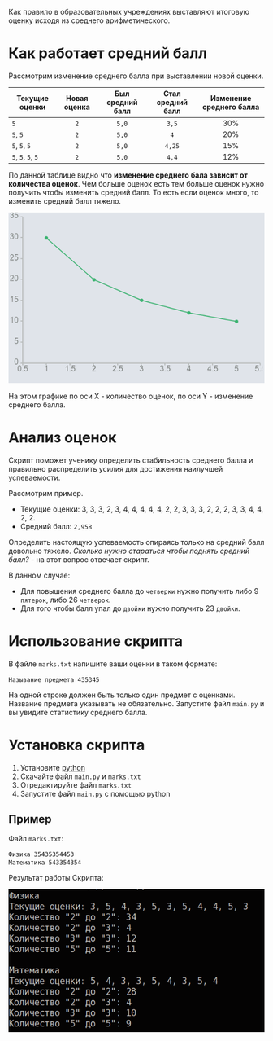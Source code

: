 Как правило в образовательных учреждениях выставляют итоговую оценку исходя из среднего арифметического. 

# Как работает средний балл
Рассмотрим изменение среднего балла при выставлении новой оценки.

Текущие оценки    | Новая оценка | Был средний балл| Стал средний балл| Изменение среднего балла
------------------|:------------:|:---------------:|:----------------:|:------------------------:
`5`               | `2`          | `5,0`           | `3,5`            | 30%
`5`, `5`          | `2`          | `5,0`           | `4`              | 20%
`5`, `5`, `5`     | `2`          | `5,0`           | `4,25`           | 15%
`5`, `5`, `5`, `5`| `2`          | `5,0`           | `4,4`            | 12%

По данной таблице видно что **изменение среднего бала зависит от количества оценок**. Чем больше оценок есть тем больше оценок нужно получить чтобы изменить средний балл. То есть если оценок много, то изменить средний балл тяжело.

![](./assets/delta_chart.png)

На этом графике по оси X - количество оценок, по оси Y - изменение среднего балла.

# Анализ оценок
Скрипт поможет ученику определить стабильность среднего балла и правильно распределить усилия для достижения наилучшей успеваемости. 

Рассмотрим пример. 
* Текущие оценки: 3, 3, 3, 2, 3, 4, 4, 4, 4, 4, 2, 2, 3, 3, 3, 2, 2, 2, 3, 3, 4, 4, 2, 2.
* Средний балл: `2,958`

Определить настоящую успеваемость опираясь только на средний балл довольно тяжело. *Сколько нужно стараться чтобы поднять средний балл?* - на этот вопрос отвечает скрипт.

В данном случае:
* Для повышения среднего балла до `четверки` нужно получить либо 9 `пятерок`, либо 26 `четверок`.
* Для того чтобы балл упал до `двойки` нужно получить 23 `двойки`.

# Использование скрипта
В файле `marks.txt` напишите ваши оценки в таком формате:
```
Называние предмета 435345
```
На одной строке должен быть только один предмет с оценками. Название предмета указывать не обязательно. Запустите файл `main.py` и вы увидите статистику среднего балла.

# Установка скрипта
1. Установите [python](https://www.python.org)
2. Скачайте файл `main.py` и `marks.txt`
3. Отредактируйте файл `marks.txt`
4. Запустите файл `main.py` с помощью python

## Пример
Файл `marks.txt`:
```
Физика 35435354453
Математика 543354354
```

Результат работы Скрипта:

![](./assets/example.png)